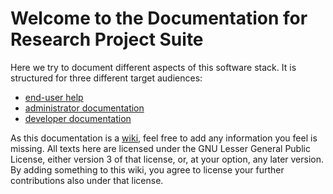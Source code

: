Welcome to the Documentation for Research Project Suite
=======================================================

Here we try to document different aspects of this software stack.
It is structured for three different target audiences:

 * [end-user help](enduser)
 * [administrator documentation](admin)
 * [developer documentation](developer)

As this documentation is a [wiki](enduser/wiki), feel free to add any information you feel is missing. All texts here are licensed under the GNU Lesser General Public License, either version 3 of that license, or, at your option, any later version. By adding something to this wiki, you agree to license your further contributions also under that license.
